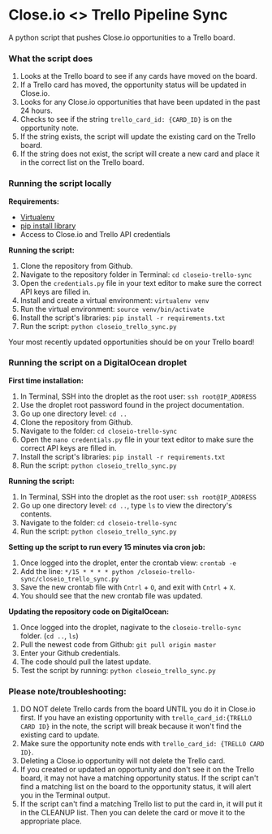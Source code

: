 # Close.io <> Trello Pipeline Sync

A python script that pushes Close.io opportunities to a Trello board.

### What the script does

1. Looks at the Trello board to see if any cards have moved on the board.
1. If a Trello card has moved, the opportunity status will be updated in Close.io.
1. Looks for any Close.io opportunities that have been updated in the past 24 hours.
1. Checks to see if the string `trello_card_id: {CARD_ID}` is on the opportunity note.
1. If the string exists, the script will update the existing card on the Trello board.
1. If the string does not exist, the script will create a new card and place it in the correct list on the Trello board.

### Running the script locally

**Requirements:**

* [Virtualenv](https://virtualenv.readthedocs.org/en/latest/)
* [pip install library](https://pip.pypa.io/en/stable/installing/)
* Access to Close.io and Trello API credentials

**Running the script:**

1. Clone the repository from Github.
2. Navigate to the repository folder in Terminal: `cd closeio-trello-sync`
3. Open the `credentials.py` file in your text editor to make sure the correct API keys are filled in.
4. Install and create a virtual environment: `virtualenv venv` 
5. Run the virtual environment: `source venv/bin/activate`
6. Install the script's libraries: `pip install -r requirements.txt`
7. Run the script: `python closeio_trello_sync.py`

Your most recently updated opportunities should be on your Trello board!

### Running the script on a DigitalOcean droplet

**First time installation:**

1. In Terminal, SSH into the droplet as the root user: `ssh root@IP_ADDRESS`
2. Use the droplet root password found in the project documentation.
3. Go up one directory level: `cd ..`
3. Clone the repository from Github.
4. Navigate to the folder: `cd closeio-trello-sync`
5. Open the `nano credentials.py` file in your text editor to make sure the correct API keys are filled in.
5. Install the script's libraries: `pip install -r requirements.txt`
6. Run the script: `python closeio_trello_sync.py`

**Running the script:**

1. In Terminal, SSH into the droplet as the root user: `ssh root@IP_ADDRESS`
2. Go up one directory level: `cd ..`, type `ls` to view the directory's contents.
2. Navigate to the folder: `cd closeio-trello-sync`
1. Run the script: `python closeio_trello_sync.py`

**Setting up the script to run every 15 minutes via cron job:**

1. Once logged into the droplet, enter the crontab view: `crontab -e`
2. Add the line: `*/15 * * * * python /closeio-trello-sync/closeio_trello_sync.py`
3. Save the new crontab file with `Cntrl` + `O`, and exit with `Cntrl` + `X`.
4. You should see that the new crontab file was updated.

**Updating the repository code on DigitalOcean:**

1. Once logged into the droplet, nagivate to the `closeio-trello-sync` folder. (`cd ..`, `ls`)
2. Pull the newest code from Github: `git pull origin master`
3. Enter your Github credentials.
4. The code should pull the latest update.
5. Test the script by running: `python closeio_trello_sync.py`

### Please note/troubleshooting:

1. DO NOT delete Trello cards from the board UNTIL you do it in Close.io first. If you have an existing opportunity with `trello_card_id:{TRELLO CARD ID}` in the note, the script will break because it won't find the existing card to update.
2. Make sure the opportunity note ends with `trello_card_id: {TRELLO CARD ID}`.
3. Deleting a Close.io opportunity will not delete the Trello card.
4. If you created or updated an opportunity and don't see it on the Trello board, it may not have a matching opportunity status. If the script can't find a matching list on the board to the opportunity status, it will alert you in the Terminal output.
5. If the script can't find a matching Trello list to put the card in, it will put it in the CLEANUP list. Then you can delete the card or move it to the appropriate place.